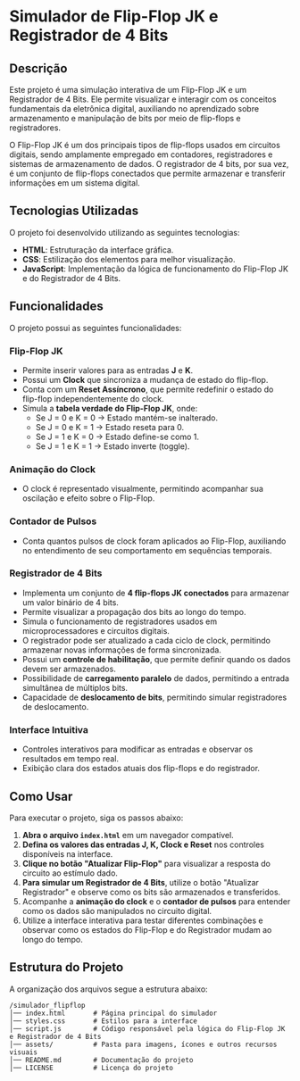 # Simulador de Flip-Flop JK e Registrador de 4 Bits

## Descrição

Este projeto é uma simulação interativa de um Flip-Flop JK e um Registrador de 4 Bits. Ele permite visualizar e interagir com os conceitos fundamentais da eletrônica digital, auxiliando no aprendizado sobre armazenamento e manipulação de bits por meio de flip-flops e registradores.

O Flip-Flop JK é um dos principais tipos de flip-flops usados em circuitos digitais, sendo amplamente empregado em contadores, registradores e sistemas de armazenamento de dados. O registrador de 4 bits, por sua vez, é um conjunto de flip-flops conectados que permite armazenar e transferir informações em um sistema digital.

## Tecnologias Utilizadas

O projeto foi desenvolvido utilizando as seguintes tecnologias:

- **HTML**: Estruturação da interface gráfica.
- **CSS**: Estilização dos elementos para melhor visualização.
- **JavaScript**: Implementação da lógica de funcionamento do Flip-Flop JK e do Registrador de 4 Bits.

## Funcionalidades

O projeto possui as seguintes funcionalidades:

### Flip-Flop JK
- Permite inserir valores para as entradas **J** e **K**.
- Possui um **Clock** que sincroniza a mudança de estado do flip-flop.
- Conta com um **Reset Assíncrono**, que permite redefinir o estado do flip-flop independentemente do clock.
- Simula a **tabela verdade do Flip-Flop JK**, onde:
  - Se J = 0 e K = 0 → Estado mantém-se inalterado.
  - Se J = 0 e K = 1 → Estado reseta para 0.
  - Se J = 1 e K = 0 → Estado define-se como 1.
  - Se J = 1 e K = 1 → Estado inverte (toggle).

### Animação do Clock
- O clock é representado visualmente, permitindo acompanhar sua oscilação e efeito sobre o Flip-Flop.

### Contador de Pulsos
- Conta quantos pulsos de clock foram aplicados ao Flip-Flop, auxiliando no entendimento de seu comportamento em sequências temporais.

### Registrador de 4 Bits
- Implementa um conjunto de **4 flip-flops JK conectados** para armazenar um valor binário de 4 bits.
- Permite visualizar a propagação dos bits ao longo do tempo.
- Simula o funcionamento de registradores usados em microprocessadores e circuitos digitais.
- O registrador pode ser atualizado a cada ciclo de clock, permitindo armazenar novas informações de forma sincronizada.
- Possui um **controle de habilitação**, que permite definir quando os dados devem ser armazenados.
- Possibilidade de **carregamento paralelo** de dados, permitindo a entrada simultânea de múltiplos bits.
- Capacidade de **deslocamento de bits**, permitindo simular registradores de deslocamento.

### Interface Intuitiva
- Controles interativos para modificar as entradas e observar os resultados em tempo real.
- Exibição clara dos estados atuais dos flip-flops e do registrador.

## Como Usar

Para executar o projeto, siga os passos abaixo:

1. **Abra o arquivo `index.html`** em um navegador compatível.
2. **Defina os valores das entradas J, K, Clock e Reset** nos controles disponíveis na interface.
3. **Clique no botão "Atualizar Flip-Flop"** para visualizar a resposta do circuito ao estímulo dado.
4. **Para simular um Registrador de 4 Bits**, utilize o botão "Atualizar Registrador" e observe como os bits são armazenados e transferidos.
5. Acompanhe a **animação do clock** e o **contador de pulsos** para entender como os dados são manipulados no circuito digital.
6. Utilize a interface interativa para testar diferentes combinações e observar como os estados do Flip-Flop e do Registrador mudam ao longo do tempo.

## Estrutura do Projeto

A organização dos arquivos segue a estrutura abaixo:

```
/simulador_flipflop
│── index.html       # Página principal do simulador
│── styles.css       # Estilos para a interface
│── script.js        # Código responsável pela lógica do Flip-Flop JK e Registrador de 4 Bits
│── assets/          # Pasta para imagens, ícones e outros recursos visuais
│── README.md        # Documentação do projeto
│── LICENSE          # Licença do projeto
```
